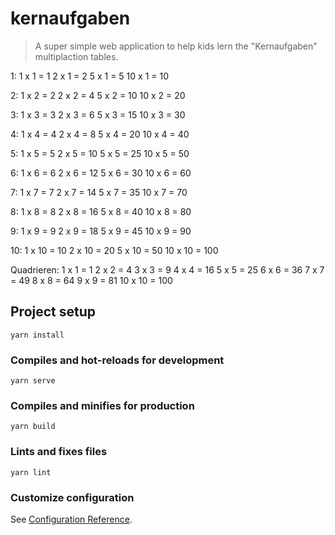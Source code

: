 # kernaufgaben

> A super simple web application to help kids lern the "Kernaufgaben" multiplaction tables.

1:
    1 x 1 = 1
    2 x 1 = 2
    5 x 1 = 5
    10 x 1 = 10

2:
    1 x 2 = 2
    2 x 2 = 4
    5 x 2 = 10
    10 x 2 = 20

3:
    1 x 3 = 3
    2 x 3 = 6
    5 x 3 = 15
    10 x 3 = 30

4:
    1 x 4 = 4
    2 x 4 = 8
    5 x 4 = 20
    10 x 4 = 40

5:
    1 x 5 = 5
    2 x 5 = 10
    5 x 5 = 25
    10 x 5 = 50

6:
    1 x 6 = 6
    2 x 6 = 12
    5 x 6 = 30
    10 x 6 = 60

7:
    1 x 7 = 7
    2 x 7 = 14
    5 x 7 = 35
    10 x 7 = 70

8:
    1 x 8 = 8
    2 x 8 = 16
    5 x 8 = 40
    10 x 8 = 80

9:
    1 x 9 = 9
    2 x 9 = 18
    5 x 9 = 45
    10 x 9 = 90

10:
    1 x 10 = 10
    2 x 10 = 20
    5 x 10 = 50
    10 x 10 = 100

Quadrieren:
    1 x 1 = 1
    2 x 2 = 4
    3 x 3 = 9
    4 x 4 = 16
    5 x 5 = 25
    6 x 6 = 36
    7 x 7 = 49
    8 x 8 = 64
    9 x 9 = 81
    10 x 10 = 100


## Project setup
```
yarn install
```

### Compiles and hot-reloads for development
```
yarn serve
```

### Compiles and minifies for production
```
yarn build
```

### Lints and fixes files
```
yarn lint
```

### Customize configuration
See [Configuration Reference](https://cli.vuejs.org/config/).
